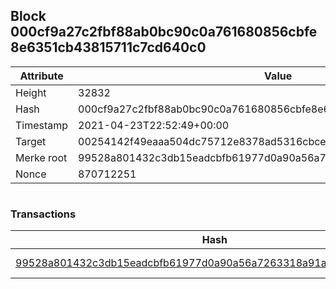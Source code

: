 ## Block 000cf9a27c2fbf88ab0bc90c0a761680856cbfe8e6351cb43815711c7cd640c0

Attribute | Value
--- | ---
Height | 32832
Hash | 000cf9a27c2fbf88ab0bc90c0a761680856cbfe8e6351cb43815711c7cd640c0
Timestamp | 2021-04-23T22:52:49+00:00
Target | 00254142f49eaaa504dc75712e8378ad5316cbcead634704b3734b6271167cc4
Merke root | 99528a801432c3db15eadcbfb61977d0a90a56a7263318a91a532ed91c83c6e7
Nonce | 870712251

```

```

### Transactions

Hash | Amount
--- | ---
[99528a801432c3db15eadcbfb61977d0a90a56a7263318a91a532ed91c83c6e7](99528a801432c3db15eadcbfb61977d0a90a56a7263318a91a532ed91c83c6e7.md) | 10.00000000 SKEPTI 
